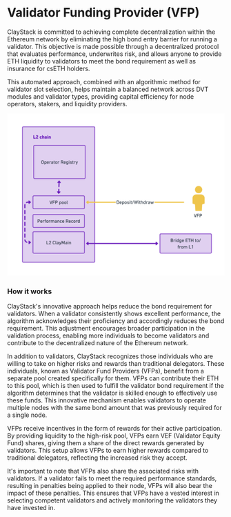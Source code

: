 # Validator Funding Provider (VFP)

ClayStack is committed to achieving complete decentralization within the Ethereum network by eliminating the high bond entry barrier for running a validator. This objective is made possible through a decentralized protocol that evaluates performance, underwrites risk, and allows anyone to provide ETH liquidity to validators to meet the bond requirement as well as insurance for csETH holders.

This automated approach, combined with an algorithmic method for validator slot selection, helps maintain a balanced network across DVT modules and validator types, providing capital efficiency for node operators, stakers, and liquidity providers.

![cseth](../images/vfp.png)

### How it works
ClayStack's innovative approach helps reduce the bond requirement for validators. When a validator consistently shows excellent performance, the algorithm acknowledges their proficiency and accordingly reduces the bond requirement. This adjustment encourages broader participation in the validation process, enabling more individuals to become validators and contribute to the decentralized nature of the Ethereum network.

In addition to validators, ClayStack recognizes those individuals who are willing to take on higher risks and rewards than traditional delegators. These individuals, known as Validator Fund Providers (VFPs), benefit from a separate pool created specifically for them. VFPs can contribute their ETH to this pool, which is then used to fulfill the validator bond requirement if the algorithm determines that the validator is skilled enough to effectively use these funds. This innovative mechanism enables validators to operate multiple nodes with the same bond amount that was previously required for a single node.

VFPs receive incentives in the form of rewards for their active participation. By providing liquidity to the high-risk pool, VFPs earn VEF (Validator Equity Fund) shares, giving them a share of the direct rewards generated by validators. This setup allows VFPs to earn higher rewards compared to traditional delegators, reflecting the increased risk they accept.

It's important to note that VFPs also share the associated risks with validators. If a validator fails to meet the required performance standards, resulting in penalties being applied to their node, VFPs will also bear the impact of these penalties. This ensures that VFPs have a vested interest in selecting competent validators and actively monitoring the validators they have invested in.

